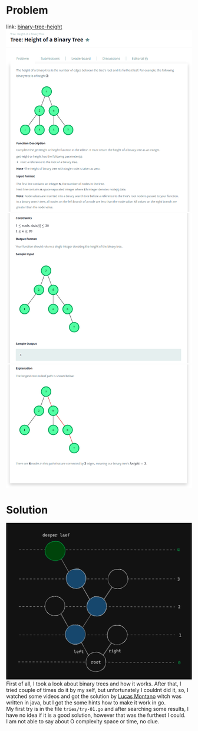 # Problem
link: [binary-tree-height](https://www.hackerrank.com/challenges/three-month-preparation-kit-tree-height-of-a-binary-tree/problem)
![image 1](./assets/problem/pt1.png)
![image 2](./assets/problem/pt2.png)
![image 3](./assets/problem/pt3.png)

# Solution
![image 3](./assets/solution/pt1.png)
First of all, I took a look about binary trees and how it works. After that, I tried couple of times do it by my self, but unfortunately I couldnt did it, so, I watched some videos and got the solution by <a href="https://www.youtube.com/@LucasMontano">Lucas Montano</a> witch was written in java, but I got the some hints how to make it work in go.</br>
My first try is in the file `tries/try-01.go` and after searching some results, I have no idea if it is a good solution, however that was the furthest I could. </br>
I am not able to say about O complexity space or time, no clue.</br>
